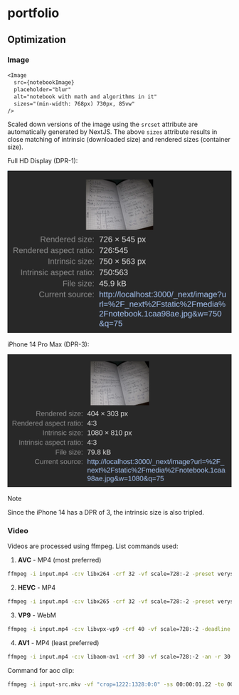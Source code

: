 # portfolio

## Optimization

### Image

```tsx
<Image
  src={notebookImage}
  placeholder="blur"
  alt="notebook with math and algorithms in it"
  sizes="(min-width: 768px) 730px, 85vw"
/>
```

Scaled down versions of the image using the `srcset` attribute are automatically generated by NextJS. The above `sizes` attribute results in close matching of intrinsic (downloaded size) and rendered sizes (container size).

Full HD Display (DPR-1):

![Full HD Display](/showcase/image-scaling-full-hd-display-dpr-1.png)

iPhone 14 Pro Max (DPR-3):

![iPhone 14 Pro Max](/showcase/image-scaling-iphone-14-pro-max-dpr-3.png)

> [!NOTE]
> Since the iPhone 14 has a DPR of 3, the intrinsic size is also tripled.

### Video

Videos are processed using ffmpeg. List commands used:

1. **AVC** - MP4 (most preferred)

```bash
ffmpeg -i input.mp4 -c:v libx264 -crf 32 -vf scale=728:-2 -preset veryslow -movflags faststart -an -r 30 output.mp4
```

2. **HEVC** - MP4

```bash
ffmpeg -i input.mp4 -c:v libx265 -crf 32 -vf scale=728:-2 -preset veryslow -tag:v hvc1 -movflags faststart -an -r 30 output.mp4
```

3. **VP9** - WebM

```bash
ffmpeg -i input.mp4 -c:v libvpx-vp9 -crf 40 -vf scale=728:-2 -deadline best -an -r 30 output.webm
```

4. **AV1** - MP4 (least preferred)

```bash
ffmpeg -i input.mp4 -c:v libaom-av1 -crf 30 -vf scale=728:-2 -an -r 30 output.mp4
```

Command for aoc clip:

```bash
ffmpeg -i input-src.mkv -vf "crop=1222:1328:0:0" -ss 00:00:01.22 -to 00:00:15.5 output-src.mkv
```
